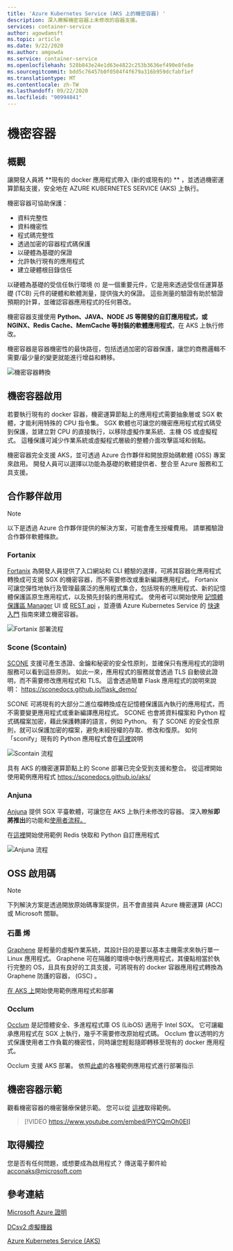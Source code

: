 ```yaml
---
title: 'Azure Kubernetes Service (AKS 上的機密容器) '
description: 深入瞭解機密容器上未修改的容器支援。
services: container-service
author: agowdamsft
ms.topic: article
ms.date: 9/22/2020
ms.author: amgowda
ms.service: container-service
ms.openlocfilehash: 528b843e24e1d63e4822c253b3636ef490e8fe8e
ms.sourcegitcommit: bdd5c76457b0f0504f4f679a316b959dcfabf1ef
ms.translationtype: MT
ms.contentlocale: zh-TW
ms.lasthandoff: 09/22/2020
ms.locfileid: "90994841"
---
```

# <a name="confidential-containers"></a>機密容器

## <a name="overview"></a>概觀

讓開發人員將 **現有的 docker 應用程式帶入 (新的或現有的) ** ，並透過機密運算節點支援，安全地在 AZURE KUBERNETES SERVICE (AKS) 上執行。

機密容器可協助保護：

- 資料完整性 
- 資料機密性
- 程式碼完整性
- 透過加密的容器程式碼保護
- 以硬體為基礎的保證
- 允許執行現有的應用程式
- 建立硬體根目錄信任

以硬體為基礎的受信任執行環境 (t) 是一個重要元件，它是用來透過受信任運算基礎 (TCB) 元件的硬體和軟體測量，提供強大的保證。 這些測量的驗證有助於驗證預期的計算，並確認容器應用程式的任何篡改。

機密容器支援使用 **Python、JAVA、NODE JS 等開發的自訂應用程式，或 NGINX、Redis Cache、MemCache 等封裝的軟體應用程式**，在 AKS 上執行修改。

機密容器是容器機密性的最快路徑，包括透過加密的容器保護，讓您的商務邏輯不需要/最少量的變更就能進行增益和轉移。

![機密容器轉換](./media/confidential-containers/conf-con-deploy-process.jpg)


## <a name="confidential-container-enablers"></a>機密容器啟用

若要執行現有的 docker 容器，機密運算節點上的應用程式需要抽象層或 SGX 軟體，才能利用特殊的 CPU 指令集。 SGX 軟體也可讓您的機密應用程式程式碼受到保護，並建立對 CPU 的直接執行，以移除虛擬作業系統、主機 OS 或虛擬程式。 這種保護可減少作業系統或虛擬程式層級的整體介面攻擊區域和弱點。

機密容器完全支援 AKS，並可透過 Azure 合作夥伴和開放原始碼軟體 (OSS) 專案來啟用。 開發人員可以選擇以功能為基礎的軟體提供者、整合至 Azure 服務和工具支援。

## <a name="partner-enablers"></a>合作夥伴啟用
> [!NOTE]
> 以下是透過 Azure 合作夥伴提供的解決方案，可能會產生授權費用。 請單獨驗證合作夥伴軟體條款。 

### <a name="fortanix"></a>Fortanix

[Fortanix](https://www.fortanix.com/) 為開發人員提供了入口網站和 CLI 體驗的選擇，可將其容器化應用程式轉換成可支援 SGX 的機密容器，而不需要修改或重新編譯應用程式。 Fortanix 可讓您彈性地執行及管理最廣泛的應用程式集合，包括現有的應用程式、新的記憶體保護區原生應用程式，以及預先封裝的應用程式。 使用者可以開始使用 [記憶體保護區 Manager](https://em.fortanix.com/) UI 或 [REST api](https://www.fortanix.com/api/em/) ，並遵循 Azure Kubernetes Service 的 [快速入門](https://support.fortanix.com/hc/en-us/articles/360049658291-Fortanix-Confidential-Container-on-Azure-Kubernetes-Service) 指南來建立機密容器。

![Fortanix 部署流程](./media/confidential-containers/fortanix-confidential-containers-flow.png)

### <a name="scone-scontain"></a>Scone (Scontain) 

[SCONE](https://scontain.com/index.html?lang=en) 支援可產生憑證、金鑰和秘密的安全性原則，並確保只有應用程式的證明服務可以看到這些原則。 如此一來，應用程式的服務就會透過 TLS 自動彼此證明，而不需要修改應用程式和 TLS。 這會透過簡單 Flask 應用程式的說明來說明： https://sconedocs.github.io/flask_demo/  

SCONE 可將現有的大部分二進位檔轉換成在記憶體保護區內執行的應用程式，而不需要變更應用程式或重新編譯應用程式。 SCONE 也會將資料檔案和 Python 程式碼檔案加密，藉此保護轉譯的語言，例如 Python。 有了 SCONE 的安全性原則，就可以保護加密的檔案，避免未經授權的存取、修改和復原。 如何「sconify」現有的 Python 應用程式會在[這裡](https://sconedocs.github.io/sconify_image/)說明

![Scontain 流程](./media/confidential-containers/scone-workflow.png)

具有 AKS 的機密運算節點上的 Scone 部署已完全受到支援和整合。 從這裡開始使用範例應用程式 https://sconedocs.github.io/aks/

### <a name="anjuna"></a>Anjuna

[Anjuna](https://www.anjuna.io/) 提供 SGX 平臺軟體，可讓您在 AKS 上執行未修改的容器。 深入瞭解**即將推出**的功能和[使用者流程。](https://www.anjuna.io/microsoft-azure-confidential-computing-aks-lp)

在[這裡](https://www.anjuna.io/microsoft-azure-confidential-computing-aks-lp)開始使用範例 Redis 快取和 Python 自訂應用程式

![Anjuna 流程](./media/confidential-containers/anjuna-process-flow.png)

## <a name="oss-enablers"></a>OSS 啟用碼 
> [!NOTE]
> 下列解決方案是透過開放原始碼專案提供，且不會直接與 Azure 機密運算 (ACC) 或 Microsoft 關聯。  

### <a name="graphene"></a>石墨 烯

[Graphene](https://grapheneproject.io/) 是輕量的虛擬作業系統，其設計目的是要以基本主機需求來執行單一 Linux 應用程式。 Graphene 可在隔離的環境中執行應用程式，其優點相當於執行完整的 OS，且具有良好的工具支援，可將現有的 docker 容器應用程式轉換為 Graphene 防護的容器， (GSC) 。

[在 AKS 上](https://graphene.readthedocs.io/en/latest/cloud-deployment.html#azure-kubernetes-service-aks)開始使用範例應用程式和部署

### <a name="occlum"></a>Occlum
[Occlum](https://occlum.io/) 是記憶體安全、多進程程式庫 OS (LibOS) 適用于 Intel SGX。 它可讓繼承應用程式在 SGX 上執行，幾乎不需要修改原始程式碼。 Occlum 會以透明的方式保護使用者工作負載的機密性，同時讓您輕鬆隨即轉移至現有的 docker 應用程式。

Occlum 支援 AKS 部署。 依照[此處](https://github.com/occlum/occlum/blob/master/docs/azure_aks_deployment_guide.md)的各種範例應用程式進行部署指示


## <a name="confidential-containers-demo"></a>機密容器示範
觀看機密容器的機密醫療保健示範。 您可以從 [這裡](https://github.com/Azure-Samples/confidential-container-samples/blob/main/confidential-healthcare-scone-confinf-onnx/README.md)取得範例。 

> [!VIDEO https://www.youtube.com/embed/PiYCQmOh0EI]


## <a name="get-in-touch"></a>取得觸控

您是否有任何問題，或想要成為啟用程式？ 傳送電子郵件給 acconaks@microsoft.com

## <a name="reference-links"></a>參考連結

[Microsoft Azure 證明](../attestation/overview.md)

[DCsv2 虛擬機器](virtual-machine-solutions.md)

[Azure Kubernetes Service (AKS)](../aks/intro-kubernetes.md)
